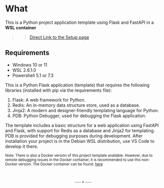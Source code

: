 
# What

This is a Python project application template using Flask and FastAPI in a **WSL container**

>> [Direct Link to the Setup page](https://nicojane.github.io/PY-Flask-FastApi-Template-WSL-Stack/Howtos/Setup)

## Requirements

- Windows 10 or 11
- WSL 2.6.1.0
- Powershell 5.1 or 7.3

This is a Python Flask application (template) that requires the following libraries (installed with pip via the requirements file):

1. Flask: A web framework for Python.
2. Redis: An in-memory data structure store, used as a database.
3. Jinja2: A modern and designer-friendly templating language for Python.
4. PDB: Python Debugger, used for debugging the Flask application.

The template includes a basic structure for a web application using FastAPI and Flask, with support for Redis as a database and Jinja2 for templating. PDB is provided for debugging purposes during development.
After installation your project is in the Debian WSL distribution, use VS Code to develop it there.

<small> Note: There is also a Docker version of this project template available. However, due to remote debugging issues in the Docker container, it is recommended to use this non-Docker version. The Docker container can be found: [here](https://github.com/NicoJanE/PY-Flask-FastApi-Template-Stack) <small>

<br><br>
<div align="center"> ─── ✦ ─── </div>